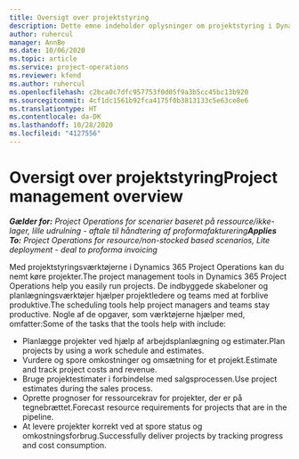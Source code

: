 ```yaml
---
title: Oversigt over projektstyring
description: Dette emne indeholder oplysninger om projektstyring i Dynamics 365 Project Operations.
author: ruhercul
manager: AnnBe
ms.date: 10/06/2020
ms.topic: article
ms.service: project-operations
ms.reviewer: kfend
ms.author: ruhercul
ms.openlocfilehash: c2bca0c7dfc957753f0d05f9a3b5cc45bc13b920
ms.sourcegitcommit: 4cf1dc1561b92fca4175f0b3813133c5e63ce8e6
ms.translationtype: HT
ms.contentlocale: da-DK
ms.lasthandoff: 10/28/2020
ms.locfileid: "4127556"
---
```

# <a name="project-management-overview"></a><span data-ttu-id="63bbe-103">Oversigt over projektstyring</span><span class="sxs-lookup"><span data-stu-id="63bbe-103">Project management overview</span></span>

<span data-ttu-id="63bbe-104">_**Gælder for:** Project Operations for scenarier baseret på ressource/ikke-lager, lille udrulning - aftale til håndtering af proformafakturering_</span><span class="sxs-lookup"><span data-stu-id="63bbe-104">_**Applies To:** Project Operations for resource/non-stocked based scenarios, Lite deployment - deal to proforma invoicing_</span></span>

<span data-ttu-id="63bbe-105">Med projektstyringsværktøjerne i Dynamics 365 Project Operations kan du nemt køre projekter.</span><span class="sxs-lookup"><span data-stu-id="63bbe-105">The project management tools in Dynamics 365 Project Operations help you easily run projects.</span></span> <span data-ttu-id="63bbe-106">De indbyggede skabeloner og planlægningsværktøjer hjælper projektledere og teams med at forblive produktive.</span><span class="sxs-lookup"><span data-stu-id="63bbe-106">The scheduling tools help project managers and teams stay productive.</span></span> <span data-ttu-id="63bbe-107">Nogle af de opgaver, som værktøjerne hjælper med, omfatter:</span><span class="sxs-lookup"><span data-stu-id="63bbe-107">Some of the tasks that the tools help with include:</span></span>

- <span data-ttu-id="63bbe-108">Planlægge projekter ved hjælp af arbejdsplanlægning og estimater.</span><span class="sxs-lookup"><span data-stu-id="63bbe-108">Plan projects by using a work schedule and estimates.</span></span>
- <span data-ttu-id="63bbe-109">Vurdere og spore omkostninger og omsætning for et projekt.</span><span class="sxs-lookup"><span data-stu-id="63bbe-109">Estimate and track project costs and revenue.</span></span>
- <span data-ttu-id="63bbe-110">Bruge projektestimater i forbindelse med salgsprocessen.</span><span class="sxs-lookup"><span data-stu-id="63bbe-110">Use project estimates during the sales process.</span></span>
- <span data-ttu-id="63bbe-111">Oprette prognoser for ressourcekrav for projekter, der er på tegnebrættet.</span><span class="sxs-lookup"><span data-stu-id="63bbe-111">Forecast resource requirements for projects that are in the pipeline.</span></span>
- <span data-ttu-id="63bbe-112">At levere projekter korrekt ved at spore status og omkostningsforbrug.</span><span class="sxs-lookup"><span data-stu-id="63bbe-112">Successfully deliver projects by tracking progress and cost consumption.</span></span>
